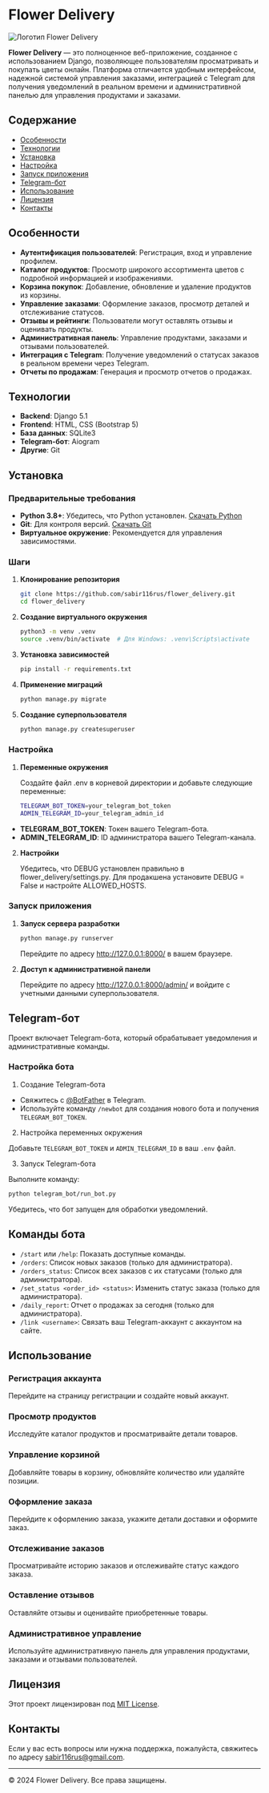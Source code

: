 # Flower Delivery

![Логотип Flower Delivery](C:\Users\User\Documents\GitHub\Final_project\flower_delivery\static\images\logo.png)

**Flower Delivery** — это полноценное веб-приложение, созданное с использованием Django, позволяющее пользователям просматривать и покупать цветы онлайн. Платформа отличается удобным интерфейсом, надежной системой управления заказами, интеграцией с Telegram для получения уведомлений в реальном времени и административной панелью для управления продуктами и заказами.

## Содержание

- [Особенности](#особенности)
- [Технологии](#технологии)
- [Установка](#установка)
- [Настройка](#настройка)
- [Запуск приложения](#запуск-приложения)
- [Telegram-бот](#telegram-бот)
- [Использование](#использование)
- [Лицензия](#лицензия)
- [Контакты](#контакты)

## Особенности

- **Аутентификация пользователей**: Регистрация, вход и управление профилем.
- **Каталог продуктов**: Просмотр широкого ассортимента цветов с подробной информацией и изображениями.
- **Корзина покупок**: Добавление, обновление и удаление продуктов из корзины.
- **Управление заказами**: Оформление заказов, просмотр деталей и отслеживание статусов.
- **Отзывы и рейтинги**: Пользователи могут оставлять отзывы и оценивать продукты.
- **Административная панель**: Управление продуктами, заказами и отзывами пользователей.
- **Интеграция с Telegram**: Получение уведомлений о статусах заказов в реальном времени через Telegram.
- **Отчеты по продажам**: Генерация и просмотр отчетов о продажах.

## Технологии

- **Backend**: Django 5.1
- **Frontend**: HTML, CSS (Bootstrap 5)
- **База данных**: SQLite3
- **Telegram-бот**: Aiogram
- **Другие**: Git


## Установка

### Предварительные требования

- **Python 3.8+**: Убедитесь, что Python установлен. [Скачать Python](https://www.python.org/downloads/)
- **Git**: Для контроля версий. [Скачать Git](https://git-scm.com/downloads)
- **Виртуальное окружение**: Рекомендуется для управления зависимостями.

### Шаги

1. **Клонирование репозитория**

   ```bash
   git clone https://github.com/sabir116rus/flower_delivery.git
   cd flower_delivery
   ```

2. **Создание виртуального окружения**

   ```bash
   python3 -m venv .venv
   source .venv/bin/activate  # Для Windows: .venv\Scripts\activate
      ```

3. **Установка зависимостей**

   ```bash
   pip install -r requirements.txt
   ```

4. **Применение миграций**

   ```bash
   python manage.py migrate
   ```

5. **Создание суперпользователя**

   ```bash
   python manage.py createsuperuser
   ```

### Настройка

1. **Переменные окружения** 

   Создайте файл .env в корневой директории и добавьте следующие переменные:

   ```bash
   TELEGRAM_BOT_TOKEN=your_telegram_bot_token
   ADMIN_TELEGRAM_ID=your_telegram_admin_id
   ```
- **TELEGRAM_BOT_TOKEN**: Токен вашего Telegram-бота.
- **ADMIN_TELEGRAM_ID**: ID администратора вашего Telegram-канала.

2. **Настройки**

   Убедитесь, что DEBUG установлен правильно в flower_delivery/settings.py. Для продакшена установите DEBUG = False и настройте ALLOWED_HOSTS.

### Запуск приложения

1. **Запуск сервера разработки**

   ```bash
   python manage.py runserver
   ```
   Перейдите по адресу http://127.0.0.1:8000/ в вашем браузере.

2. **Доступ к административной панели**

   Перейдите по адресу http://127.0.0.1:8000/admin/ и войдите с учетными данными суперпользователя.

## Telegram-бот
   
   Проект включает Telegram-бота, который обрабатывает уведомления и административные команды.
   
### Настройка бота

1. Создание Telegram-бота

- Свяжитесь с [@BotFather](https://t.me/BotFather) в Telegram.
- Используйте команду `/newbot` для создания нового бота и получения `TELEGRAM_BOT_TOKEN`.

2. Настройка переменных окружения

Добавьте `TELEGRAM_BOT_TOKEN` и `ADMIN_TELEGRAM_ID` в ваш `.env` файл.

3. Запуск Telegram-бота

Выполните команду:

   ```bash
   python telegram_bot/run_bot.py
   ```
   Убедитесь, что бот запущен для обработки уведомлений.
   
## Команды бота

- `/start` или `/help`: Показать доступные команды.
- `/orders`: Список новых заказов (только для администратора).
- `/orders_status`: Список всех заказов с их статусами (только для администратора).
- `/set_status <order_id> <status>`: Изменить статус заказа (только для администратора).
- `/daily_report`: Отчет о продажах за сегодня (только для администратора).
- `/link <username>`: Связать ваш Telegram-аккаунт с аккаунтом на сайте.

## Использование

### Регистрация аккаунта

Перейдите на страницу регистрации и создайте новый аккаунт.

### Просмотр продуктов

Исследуйте каталог продуктов и просматривайте детали товаров.

### Управление корзиной

Добавляйте товары в корзину, обновляйте количество или удаляйте позиции.

### Оформление заказа

Перейдите к оформлению заказа, укажите детали доставки и оформите заказ.

### Отслеживание заказов

Просматривайте историю заказов и отслеживайте статус каждого заказа.

### Оставление отзывов

Оставляйте отзывы и оценивайте приобретенные товары.

### Административное управление

Используйте административную панель для управления продуктами, заказами и отзывами пользователей.

## Лицензия

Этот проект лицензирован под [MIT License](LICENSE).

## Контакты

Если у вас есть вопросы или нужна поддержка, пожалуйста, свяжитесь по адресу [sabir116rus@gmail.com](mailto:sabir116rus@gmail.com).

---

© 2024 Flower Delivery. Все права защищены.
